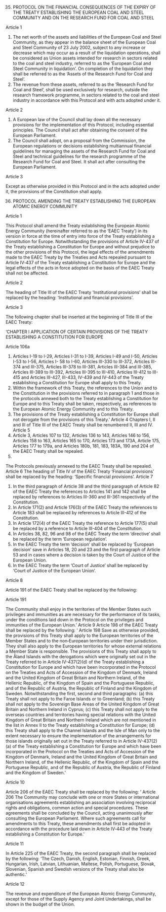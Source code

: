 35. PROTOCOL ON THE FINANCIAL CONSEQUENCES OF THE EXPIRY OF THE TREATY ESTABLISHING THE EUROPEAN COAL AND STEEL COMMUNITY AND ON THE RESEARCH FUND FOR COAL AND STEEL

<!-- THE HIGH CONTRACTING PARTIES,
RECALLING that all assets and liabilities of the European Coal and Steel Community, as they existed on 23 July 2002,
were transferred to the European Community on 24 July 2002;
TAKING ACCOUNT of the desire to use these funds for research in sectors related to the coal and steel industry and
therefore the necessity to provide for certain special rules in this regard,
HAVE AGREED UPON the following provisions, which shall be annexed to the Treaty establishing a Constitution for
Europe: -->

Article 1
1. The net worth of the assets and liabilities of the European Coal and Steel Community, as they
appear in the balance sheet of the European Coal and Steel Community of 23 July 2002, subject to
any increase or decrease which may occur as a result of the liquidation operations, shall be considered
as Union assets intended for research in sectors related to the coal and steel industry, referred to as the
‘European Coal and Steel Community in liquidation’. On completion of the liquidation they shall be
referred to as the ‘Assets of the Research Fund for Coal and Steel’.
2. The revenue from these assets, referred to as the ‘Research Fund for Coal and Steel’, shall be used
exclusively for research, outside the research framework programme, in sectors related to the coal and
steel industry in accordance with this Protocol and with acts adopted under it.

Article 2

1. A European law of the Council shall lay down all the necessary provisions for the
implementation of this Protocol, including essential principles. The Council shall act after obtaining
the consent of the European Parliament.
2. The Council shall adopt, on a proposal from the Commission, the European regulations or
decisions establishing multiannual financial guidelines for managing the assets of the Research Fund
for Coal and Steel and technical guidelines for the research programme of the Research Fund for Coal
and Steel. It shall act after consulting the European Parliament.

Article 3

Except as otherwise provided in this Protocol and in the acts adopted under it, the provisions of the
Constitution shall apply.

36. PROTOCOL AMENDING THE TREATY ESTABLISHING THE EUROPEAN ATOMIC ENERGY COMMUNITY

<!-- THE HIGH CONTRACTING PARTIES,
RECALLING the necessity that the provisions of the Treaty establishing the European Atomic Energy Community
should continue to have full legal effect;
DESIRING to adapt that Treaty to the new rules laid down by the Treaty establishing a Constitution for Europe, in
particular in the institutional and financial fields,
HAVE AGREED UPON the following provisions, which shall be annexed to the Treaty establishing a Constitution for
Europe and which amend the Treaty establishing the European Atomic Energy Community as follows: -->

Article 1

This Protocol shall amend the Treaty establishing the European Atomic Energy Community
(hereinafter referred to as the ‘EAEC Treaty’) in its version in force at the time of entry into force of
the Treaty establishing a Constitution for Europe.
Notwithstanding the provisions of Article IV-437 of the Treaty establishing a Constitution for Europe
and without prejudice to the other provisions of this Protocol, the legal effects of the amendments
made to the EAEC Treaty by the Treaties and Acts repealed pursuant to Article IV‑437 of the Treaty
establishing a Constitution for Europe and the legal effects of the acts in force adopted on the basis of
the EAEC Treaty shall not be affected.

Article 2

The heading of Title III of the EAEC Treaty ‘Institutional provisions’ shall be replaced by the
heading: ‘Institutional and financial provisions’.

Article 3

The following chapter shall be inserted at the beginning of Title III of the EAEC Treaty:

‘CHAPTER I APPLICATION OF CERTAIN PROVISIONS OF THE TREATY ESTABLISHING
A CONSTITUTION FOR EUROPE

Article 106a
1. Articles I-19 to I-29, Articles I-31 to I-39, Articles I-49 and I-50, Articles I-53 to I-56, Articles I-
58 to I-60, Articles III-330 to III-372, Articles III-374 and III-375, Articles III-378 to
III-381, Articles III-384 and III-385, Articles III-389 to III-392, Articles III-395 to III-410, Articles III-412 to III-415 and Articles III-427, III-433, IV-439 and IV-443 of the Treaty establishing a
Constitution for Europe shall apply to this Treaty.
2. Within the framework of this Treaty, the references to the Union and to the Constitution in the
provisions referred to in paragraph 1 and those in the protocols annexed both to the Treaty
establishing a Constitution for Europe and to this Treaty shall be taken, respectively, as references to
the European Atomic Energy Community and to this Treaty.
3. The provisions of the Treaty establishing a Constitution for Europe shall not derogate from the
provisions of this Treaty.’
Article 4
Chapters I, II and III of Title III of the EAEC Treaty shall be renumbered II, III and IV.
Article 5
1. Article 3, Articles 107 to 132, Articles 136 to 143, Articles 146 to 156, Articles 158 to 163,
Articles 165 to 170, Articles 173 and 173A, Article 175, Articles 177 to 179a, and Articles 180b,
181, 183, 183A, 190 and 204 of the EAEC Treaty shall be repealed.
2.
The Protocols previously annexed to the EAEC Treaty shall be repealed.
Article 6
The heading of Title IV of the EAEC Treaty ‘Financial provisions’ shall be replaced by the heading:
‘Specific financial provisions’.
Article 7
1. In the third paragraph of Article 38 and the third paragraph of Article 82 of the EAEC Treaty the
references to Articles 141 and 142 shall be replaced by references to Articles III-360 and III-361
respectively of the Constitution.
2. In Article 171(2) and Article 176(3) of the EAEC Treaty the references to Article 183 shall be
replaced by references to Article III-412 of the Constitution.
3. In Article 172(4) of the EAEC Treaty the reference to Article 177(5) shall be replaced by a
reference to Article III-404 of the Constitution.
4. In Articles 38, 82, 96 and 98 of the EAEC Treaty the term ‘directive’ shall be replaced by the
term ‘European regulation’.
5. In the EAEC Treaty the term ‘decision’ shall be replaced by ‘European decision’ save in
Articles 18, 20 and 23 and the first paragraph of Article 53 and in cases where a decision is taken by
the Court of Justice of the European Union.
6. In the EAEC Treaty the term ‘Court of Justice’ shall be replaced by ‘Court of Justice of the
European Union’.

Article 8

Article 191 of the EAEC Treaty shall be replaced by the following:

Article 191

The Community shall enjoy in the territories of the Member States such privileges and immunities as
are necessary for the performance of its tasks, under the conditions laid down in the Protocol on the
privileges and immunities of the European Union.’
Article 9
Article 198 of the EAEC Treaty shall be replaced by the following:
‘ Article 198
Save as otherwise provided, the provisions of this Treaty shall apply to the European territories of the
Member States and to the non‑European territories under their jurisdiction.
They shall also apply to the European territories for whose external relations a Member State is
responsible.
The provisions of this Treaty shall apply to the Åland Islands with the derogations which were
originally set out in the Treaty referred to in Article IV-437(2)(d) of the Treaty establishing a
Constitution for Europe and which have been incorporated in the Protocol on the Treaties and Acts
of Accession of the Kingdom of Denmark, Ireland and the United Kingdom of Great Britain and
Northern Ireland, of the Hellenic Republic, of the Kingdom of Spain and the Portuguese Republic,
and of the Republic of Austria, the Republic of Finland and the Kingdom of Sweden.
Notwithstanding the first, second and third paragraphs:
(a) this Treaty shall not apply to the Faroe Islands or to Greenland;
(b) this Treaty shall not apply to the Sovereign Base Areas of the United Kingdom of Great Britain
and Northern Ireland in Cyprus;
(c) this Treaty shall not apply to the overseas countries and territories having special relations with
the United Kingdom of Great Britain and Northern Ireland which are not mentioned in the list in
Annex II to the Treaty establishing a Constitution for Europe;
(d) this Treaty shall apply to the Channel Islands and the Isle of Man only to the extent necessary to
ensure the implementation of the arrangements for those islands originally set out in the Treaty
referred to in Article IV-437(2)(a) of the Treaty establishing a Constitution for Europe and which
have been incorporated in the Protocol on the Treaties and Acts of Accession of the Kingdom of
Denmark, Ireland and the United Kingdom of Great Britain and Northern Ireland, of the Hellenic Republic, of the Kingdom of Spain and the Portuguese Republic, and of the Republic of Austria, the Republic of Finland and the Kingdom of Sweden.’

Article 10

Article 206 of the EAEC Treaty shall be replaced by the following:
‘ Article 206
The Community may conclude with one or more States or international organisations agreements
establishing an association involving reciprocal rights and obligations, common action and special
procedures.
These agreements shall be concluded by the Council, acting unanimously after consulting the
European Parliament.
Where such agreements call for amendments to this Treaty, these amendments shall first be adopted
in accordance with the procedure laid down in Article IV‑443 of the Treaty establishing a
Constitution for Europe.’

Article 11

In Article 225 of the EAEC Treaty, the second paragraph shall be replaced by the following:
‘The Czech, Danish, English, Estonian, Finnish, Greek, Hungarian, Irish, Latvian, Lithuanian, Maltese,
Polish, Portuguese, Slovak, Slovenian, Spanish and Swedish versions of the Treaty shall also be
authentic.’

Article 12

The revenue and expenditure of the European Atomic Energy Community, except for those of the
Supply Agency and Joint Undertakings, shall be shown in the budget of the Union.



